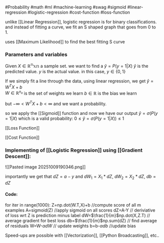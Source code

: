 #Probability #math #ml #machine-learning #swag #sigmoid #linear-regression #logistic-regression #cost-function #loss-function

unlike [[Linear Regression]], logistic regression is for binary classifications. and instead of fitting a curve, we fit an S shaped graph that goes from 0 to 1.

uses [[Maximum Likelihood]] to find the best fitting S curve
### Parameters and variables
Given $X\in \mathbb{R^nxn}$ a sample set. 
we want to find a $\hat{y}=P(y=1|X)$
$\hat{y}$ is the predicted value. $y$ is the actual value. 
in this case, $y\in{\{ 0,1 \}}$ 

If we simply fit a line through the data, using linear regression, we get
$\hat{y}=W^TX+b$  
$W\in \mathbb{R}^{n_{x}}$ is the set of weights we learn
$b\in \mathbb{R}$ is the bias we learn

but $-\infty < W^TX +b < \infty$ and we want a probability. 

so we apply the [[Sigmoid]] function
and now we have our output $\hat{y}=\sigma(P(y=1|X)$
which is a valid probability: $0\leq\hat{y}=\sigma(P(y=1|X))\leq1$

[[Loss Function]]

[[Cost Function]]

### Implementing of [[Logistic Regression]] using [[Gradient Descent]]:
![[Pasted image 20251009190346.png]]

importantly we get that $dZ=a-y$ 
and $dW_{1}=X_{1}*dZ$, $dW_{2}=X_{2}*dZ$, $db=dZ$

#### Code:
for iter in range(1000):
	Z=np.dot(W.T,X)+b //compute score of all m examples
	A=sigmoid(Z) //apply sigmoid on all scores
	dZ=A-Y // deriviative of loss wrt Z is prediction minus label
	dW=$\frac{1}{m}$np.dot(X,Z.T) // average gradient for best loss 
	db=$\frac{1}{m}$np.sum(dZ) // find average of residuals
	W=W-$\alpha dW$ // update weights
	b=b-$\alpha db$ //update bias

Speed-ups are possible with [[Vectorization]], [[Python Broadcasting]], etc..